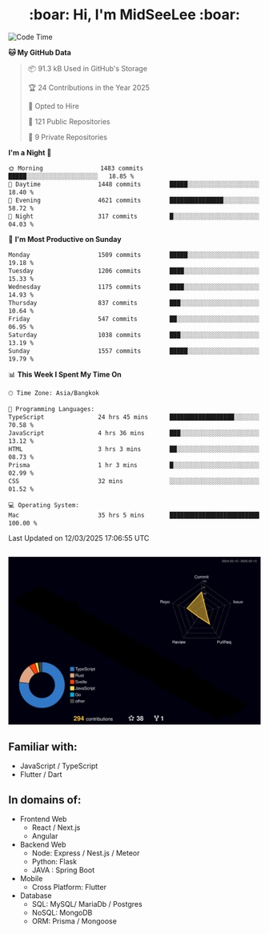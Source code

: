 <h1 align="center"> :boar: Hi, I'm MidSeeLee :boar:</h1>
 
<!--START_SECTION:waka-->
![Code Time](http://img.shields.io/badge/Code%20Time-2%2C621%20hrs%2048%20mins-blue)

**🐱 My GitHub Data** 

> 📦 91.3 kB Used in GitHub's Storage 
 > 
> 🏆 24 Contributions in the Year 2025
 > 
> 💼 Opted to Hire
 > 
> 📜 121 Public Repositories 
 > 
> 🔑 9 Private Repositories 
 > 
**I'm a Night 🦉** 

```text
🌞 Morning                1483 commits        █████░░░░░░░░░░░░░░░░░░░░   18.85 % 
🌆 Daytime                1448 commits        █████░░░░░░░░░░░░░░░░░░░░   18.40 % 
🌃 Evening                4621 commits        ███████████████░░░░░░░░░░   58.72 % 
🌙 Night                  317 commits         █░░░░░░░░░░░░░░░░░░░░░░░░   04.03 % 
```
📅 **I'm Most Productive on Sunday** 

```text
Monday                   1509 commits        █████░░░░░░░░░░░░░░░░░░░░   19.18 % 
Tuesday                  1206 commits        ████░░░░░░░░░░░░░░░░░░░░░   15.33 % 
Wednesday                1175 commits        ████░░░░░░░░░░░░░░░░░░░░░   14.93 % 
Thursday                 837 commits         ███░░░░░░░░░░░░░░░░░░░░░░   10.64 % 
Friday                   547 commits         ██░░░░░░░░░░░░░░░░░░░░░░░   06.95 % 
Saturday                 1038 commits        ███░░░░░░░░░░░░░░░░░░░░░░   13.19 % 
Sunday                   1557 commits        █████░░░░░░░░░░░░░░░░░░░░   19.79 % 
```


📊 **This Week I Spent My Time On** 

```text
🕑︎ Time Zone: Asia/Bangkok

💬 Programming Languages: 
TypeScript               24 hrs 45 mins      ██████████████████░░░░░░░   70.58 % 
JavaScript               4 hrs 36 mins       ███░░░░░░░░░░░░░░░░░░░░░░   13.12 % 
HTML                     3 hrs 3 mins        ██░░░░░░░░░░░░░░░░░░░░░░░   08.73 % 
Prisma                   1 hr 3 mins         █░░░░░░░░░░░░░░░░░░░░░░░░   02.99 % 
CSS                      32 mins             ░░░░░░░░░░░░░░░░░░░░░░░░░   01.52 % 

💻 Operating System: 
Mac                      35 hrs 5 mins       █████████████████████████   100.00 % 
```


 Last Updated on 12/03/2025 17:06:55 UTC
<!--END_SECTION:waka-->

##

![](./profile-3d-contrib/profile-night-rainbow.svg)

## Familiar with:
- JavaScript / TypeScript
- Flutter / Dart

## In domains of:
- Frontend Web
  - React / Next.js
  - Angular
- Backend Web
  - Node: Express / Nest.js / Meteor
  - Python: Flask
  - JAVA : Spring Boot
- Mobile
  - Cross Platform: Flutter
- Database
  - SQL: MySQL/ MariaDb / Postgres
  - NoSQL: MongoDB
  - ORM: Prisma / Mongoose
